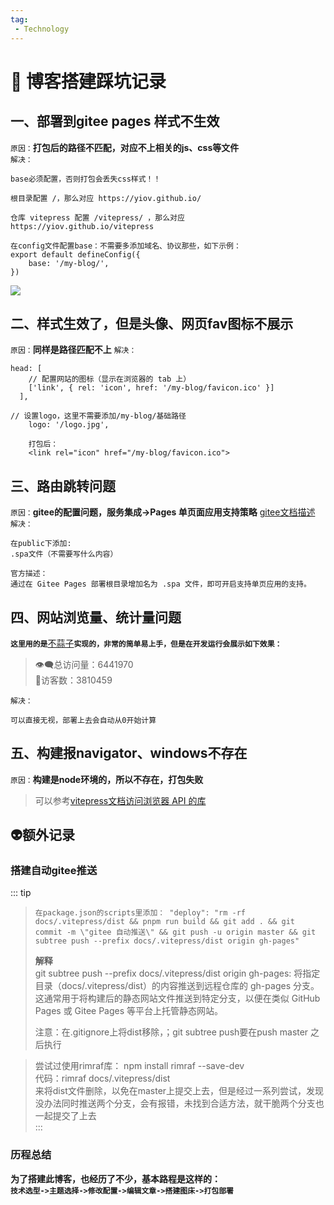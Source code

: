 ```yaml
---
tag:
 - Technology
---
```


# 🤧 博客搭建踩坑记录 

## 一、部署到gitee pages 样式不生效
`原因：`**打包后的路径不匹配，对应不上相关的js、css等文件**  
`解决：`  
```shell
base必须配置，否则打包会丢失css样式！！

根目录配置 /，那么对应 https://yiov.github.io/

仓库 vitepress 配置 /vitepress/ ，那么对应 https://yiov.github.io/vitepress

在config文件配置base：不需要多添加域名、协议那些，如下示例：
export default defineConfig({
    base: '/my-blog/',
})

```
![](https://huangmingfu.github.io/drawing-bed/images/technology/blog-tread-01.png)

## 二、样式生效了，但是头像、网页fav图标不展示
`原因：`**同样是路径匹配不上**
`解决：`  
```shell
head: [
    // 配置网站的图标（显示在浏览器的 tab 上）
    ['link', { rel: 'icon', href: '/my-blog/favicon.ico' }]
  ],

// 设置logo，这里不需要添加/my-blog/基础路径
    logo: '/logo.jpg',

    打包后：
    <link rel="icon" href="/my-blog/favicon.ico">
```

## 三、路由跳转问题
`原因：`**gitee的配置问题，服务集成->Pages 单页面应用支持策略**
[gitee文档描述](https://help.gitee.com/services/gitee-pages/spa-support)  
`解决：`  
```shell
在public下添加:
.spa文件（不需要写什么内容）

官方描述：
通过在 Gitee Pages 部署根目录增加名为 .spa 文件，即可开启支持单页应用的支持。
```

## 四、网站浏览量、统计量问题
**`这里用的是`**[不蒜子](http://busuanzi.ibruce.info/)**`实现的，非常的简单易上手，但是在开发运行会展示如下效果：`**  
> 👁️‍🗨️总访问量：6441970  
👤访客数：3810459

`解决：`  
```shell
可以直接无视，部署上去会自动从0开始计算
```

## 五、构建报navigator、windows不存在
`原因：`**构建是node环境的，所以不存在，打包失败**  

> 可以参考[vitepress文档访问浏览器 API 的库](https://vitepress.dev/zh/guide/ssr-compat)

## 👽额外记录
### 搭建自动gitee推送
::: tip
> `在package.json的scripts里添加：
"deploy": "rm -rf docs/.vitepress/dist && pnpm run build && git add . && git commit -m \"gitee 自动推送\" && git push -u origin master && git subtree push --prefix docs/.vitepress/dist origin gh-pages"`
>   
> **解释**  
> git subtree push --prefix docs/.vitepress/dist origin gh-pages: 
将指定目录（docs/.vitepress/dist）的内容推送到远程仓库的 gh-pages 分支。这通常用于将构建后的静态网站文件推送到特定分支，以便在类似 GitHub Pages 或 Gitee Pages 等平台上托管静态网站。
> 
> 注意：在.gitignore上将dist移除，；git subtree push要在push master 之后执行

> 尝试过使用rimraf库： npm install rimraf --save-dev  
代码：rimraf docs/.vitepress/dist  
来将dist文件删除，以免在master上提交上去，但是经过一系列尝试，发现没办法同时推送两个分支，会有报错，未找到合适方法，就干脆两个分支也一起提交了上去  
:::

### 历程总结
**为了搭建此博客，也经历了不少，基本路程是这样的：**  
**`技术选型->主题选择->修改配置->编辑文章->搭建图床->打包部署`**